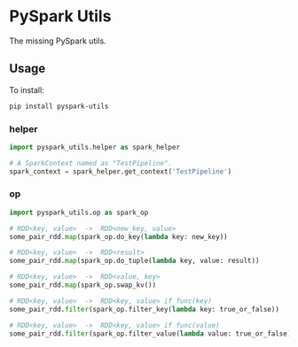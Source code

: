 # PySpark Utils

The missing PySpark utils.

## Usage

To install:

```bash
pip install pyspark-utils
```

### helper

```python
import pyspark_utils.helper as spark_helper

# A SparkContext named as "TestPipeline".
spark_context = spark_helper.get_context('TestPipeline')
```

### op

```python
import pyspark_utils.op as spark_op

# RDD<key, value>  ->  RDD<new_key, value>
some_pair_rdd.map(spark_op.do_key(lambda key: new_key))

# RDD<key, value>  ->  RDD<result>
some_pair_rdd.map(spark_op.do_tuple(lambda key, value: result))

# RDD<key, value>  ->  RDD<value, key>
some_pair_rdd.map(spark_op.swap_kv())

# RDD<key, value>  ->  RDD<key, value> if func(key)
some_pair_rdd.filter(spark_op.filter_key(lambda key: true_or_false))

# RDD<key, value>  ->  RDD<key, value> if func(value)
some_pair_rdd.filter(spark_op.filter_value(lambda value: true_or_false))
```

